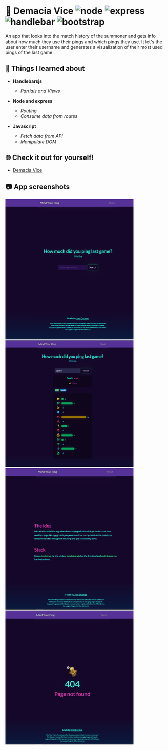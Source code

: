 # 🌴 Demacia Vice <img src="https://img.shields.io/badge/-node-green" alt="node" style="max-width: 100%;"> <img src="https://img.shields.io/badge/-express-lightgreen" alt="express" style="max-width: 100%;"> <img src="https://img.shields.io/badge/-handlebars-orange" alt="handlebar" style="max-width: 100%;"> <img src="https://img.shields.io/badge/-bootstrap-purple" alt="bootstrap" style="max-width: 100%;">

An app that looks into the match history of the summoner and gets info about how much they use their pings and which pings they use. It let's the user enter their username and generates a visualization of their most used pings of the last game. 

## 🚀 Things I learned about
- **Handlebarsjs**

  - *Partials and Views*

- **Node and express**

  - *Routing*
  - *Consume data from routes*
  
- **Javascript**

  - *Fetch data from API*
  - *Manipulate DOM*
  
## 🌐 Check it out for yourself!
- [Demacia Vice](https://demacia-vice.onrender.com/)

## 📷 App screenshots
<img src="https://github.com/JoelEncinas/Demacia-vice/blob/main/app_demo3.png" alt="demo" width="400">
<img src="https://github.com/JoelEncinas/Demacia-vice/blob/main/app_demo.png" alt="demo" width="400">
<img src="https://github.com/JoelEncinas/Demacia-vice/blob/main/app_demo4.png" alt="demo" width="400">
<img src="https://github.com/JoelEncinas/Demacia-vice/blob/main/app_demo2.png" alt="demo" width="400">
